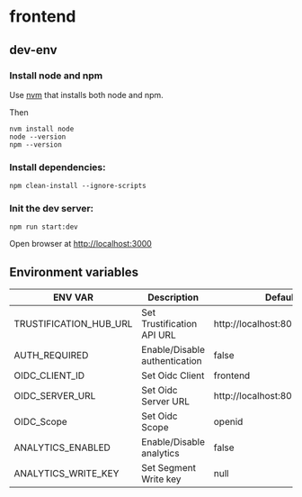 # frontend

## dev-env

### Install node and npm

Use [nvm](https://github.com/nvm-sh/nvm?tab=readme-ov-file#install--update-script)
that installs both node and npm.

Then

```shell
nvm install node
node --version
npm --version
```

### Install dependencies:

```shell
npm clean-install --ignore-scripts
```

### Init the dev server:

```shell
npm run start:dev
```

Open browser at <http://localhost:3000>

## Environment variables

| ENV VAR                | Description                   | Defaul value                         |
| ---------------------- | ----------------------------- | ------------------------------------ |
| TRUSTIFICATION_HUB_URL | Set Trustification API URL    | http://localhost:8080                |
| AUTH_REQUIRED          | Enable/Disable authentication | false                                |
| OIDC_CLIENT_ID         | Set Oidc Client               | frontend                             |
| OIDC_SERVER_URL        | Set Oidc Server URL           | http://localhost:8090/realms/chicken |
| OIDC_Scope             | Set Oidc Scope                | openid                               |
| ANALYTICS_ENABLED      | Enable/Disable analytics      | false                                |
| ANALYTICS_WRITE_KEY    | Set Segment Write key         | null                                 |
